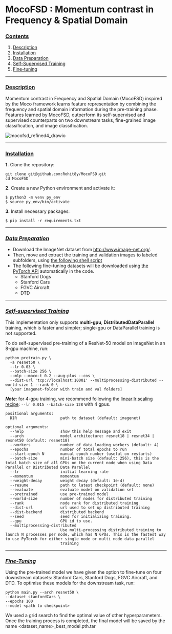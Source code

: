 # MocoFSD : Momentum contrast in Frequency &amp; Spatial Domain

### [**Contents**](#)
1. [Description](#descr)
1. [Installation](#install)
2. [Data Preparation](#prepare)
3. [Self-Supervised Training](#pretrain)
4. [Fine-tuning](#finetune)

---

### [**Description**](#) <a name="descr"></a>

Momentum contrast in Frequency and Spatial Domain (MocoFSD) inspired by the Moco framework learns feature representation by combining the frequency and spatial domain information during the pre-training phase. Features learned by MocoFSD, outperform its self-supervised and supervised counterparts on two downstream tasks, fine-grained image classification,
and image classification.

![mocofsd_refined4_drawio](https://user-images.githubusercontent.com/38680205/193492898-cc243b49-1e82-4e8c-9203-c5a3b471e849.png)

---

### [**Installation**](#) <a name="install"></a>

**1.** Clone the repository:

``` shell
git clone git@github.com:Rohit8y/MocoFSD.git
cd MocoFSD
```

**2.** Create a new Python environment and activate it:

``` shell
$ python3 -m venv py_env
$ source py_env/bin/activate
```

**3.** Install necessary packages:

``` shell
$ pip install -r requirements.txt
```

---

### [***Data Preparation***](#) <a name="prepare"></a>

- Download the ImageNet dataset from http://www.image-net.org/.
- Then, move and extract the training and validation images to labeled subfolders, using [the following shell script](https://github.com/pytorch/examples/blob/main/imagenet/extract_ILSVRC.sh)
- The following fine-tuning datasets will be downloaded using [the PyTorch API](https://pytorch.org/vision/stable/datasets.html) automatically in the code.
  - Stanford Dogs
  - Stanford Cars
  - FGVC Aircraft
  - DTD

---

### [***Self-supervised Training***](#) <a name="pretrain"></a>

This implementation only supports **multi-gpu**, **DistributedDataParallel** training, which is faster and simpler; single-gpu or DataParallel training is not supported.

To do self-supervised pre-training of a ResNet-50 model on ImageNet in an 8-gpu machine, run:
```
python pretrain.py \
  -a resnet50 \
  --lr 0.03 \
  --batch-size 256 \
  --mlp --moco-t 0.2 --aug-plus --cos \
  --dist-url 'tcp://localhost:10001' --multiprocessing-distributed --world-size 1 --rank 0 \
  [your imagenet-folder with train and val folders]
```

***Note***: for 4-gpu training, we recommend following the [linear lr scaling recipe](https://arxiv.org/abs/1706.02677): `--lr 0.015 --batch-size 128` with 4 gpus.

```
positional arguments:
  DIR                   path to dataset (default: imagenet)

optional arguments:
  --help                show this help message and exit
  --arch                model architecture: resnet18 | resnet34 | resnet50 (default: resnet18)
  --workers             number of data loading workers (default: 4)
  --epochs              number of total epochs to run
  --start-epoch N       manual epoch number (useful on restarts)
  --batch-size          mini-batch size (default: 256), this is the total batch size of all GPUs on the current node when using Data Parallel or Distributed Data Parallel
  --lr                  initial learning rate
  --momentum            momentum
  --weight-decay        weight decay (default: 1e-4)
  --resume              path to latest checkpoint (default: none)
  --evaluate            evaluate model on validation set
  --pretrained          use pre-trained model
  --world-size          number of nodes for distributed training
  --rank                node rank for distributed training
  --dist-url            url used to set up distributed training
  --dist-backend        distributed backend
  --seed                seed for initializing training.
  --gpu                 GPU id to use.
  --multiprocessing-distributed
                        Use multi-processing distributed training to launch N processes per node, which has N GPUs. This is the fastest way to use PyTorch for either single node or multi node data parallel
                        training
```

---

### [***Fine-Tuning***](#) <a name="finetune"></a>
Using the pre-trained model we have given the option to fine-tune on four downstream datasets: Stanford Cars, Stanford Dogs, FGVC Aircraft, and DTD. To optimise these models for the downstream task, run:

```
python main.py --arch resnet50 \
--dataset stanfordCars \
--epochs 100
--model <path to checkpoint>
```
We used a grid search to find the optimal value of other hyperparameters.  Once the training process is completed, the final model will be saved by the name <dataset_name>_best_model.pth.tar
